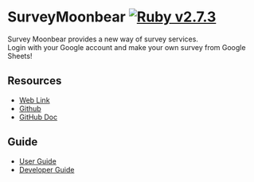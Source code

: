 # SurveyMoonbear [![Ruby v2.7.3](https://img.shields.io/badge/Ruby-2.7.3-green)](https://www.ruby-lang.org/en/news/2021/04/05/ruby-2-7-3-released/)

Survey Moonbear provides a new way of survey services.  
Login with your Google account and make your own survey from Google Sheets!



## Resources
- [Web Link](https://moonbear.herokuapp.com/)
- [Github](https://github.com/SurveyMoonBear/SurveyMoonbear_APP)
- [GitHub Doc](doc/README.md)

## Guide
- [User Guide](doc/README.md#user-guide)
- [Developer Guide](doc/README.md#developer-guide)

